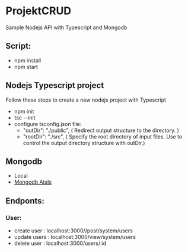 # ProjektCRUD

Sample Nodejs API with Typescript and Mongodb

## Script:
- npm install
- npm start

## Nodejs Typescript project
Follow these steps to create a new nodejs project with Typescript

- npm init
- tsc --init
- configure tsconfig.json file:
  - "outDir": "./public", ( Redirect output structure to the directory. )
  - "rootDir": "./src", ( Specify the root directory of input files. Use to control the output directory structure with outDir.)
  
## Mongodb

- Local
- [Mongodb Atals](https://account.mongodb.com/account/login)

## Endponts:

### User:

- create user : localhost:3000//post/system/users
- update users : localhost:3000/view/system/users
- delete user : localhost:3000/users/:id
